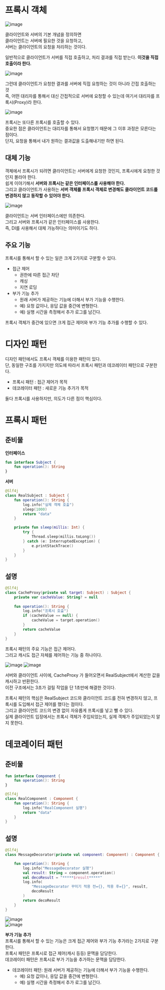 # 프록시 객체   

![image](https://user-images.githubusercontent.com/50267433/147443980-c37d2f90-8b4a-49e7-9464-0683e759a1c1.png)

클라이언트와 서버의 기본 개념을 정의하면      
클라이언트는 서버에 필요한 것을 요청하고,       
서버는 클라이언트의 요청을 처리하는 것이다.    
  
일반적으로 클라이언트가 서버를 직접 호출하고, 처리 결과를 직접 받는다. **이것을 직접 호출이라 한다.**    

![image](https://user-images.githubusercontent.com/50267433/147444139-7e3cfc6b-de8c-4fe0-8896-988aae6bb3b3.png)
       
그런데 클라이언트가 요청한 결과를 서버에 직접 요청하는 것이 아니라 간접 호출하는 것          
즉, 어떤 대리자를 통해서 대신 간접적으로 서버에 요청할 수 있는데 여기서 대리자를 프록시(Proxy)라 한다.         

![image](https://user-images.githubusercontent.com/50267433/147445002-7f21e0b4-75d8-416e-812a-694ed1efb7a3.png)
   
프록시는 또다른 프록시를 호출할 수 있다.          
중요한 점은 클라이언트는 대리자를 통해서 요청했기 때문에 그 이후 과정은 모른다는 점이다.     
단지, 요청을 통해서 내가 원하는 결과값을 도출해내기만 하면 된다.    
  
## 대체 기능  

객체에서 프록시가 되려면 클라이언트는 서버에게 요청한 것인지, 프록시에게 요청한 것인지 몰라야 한다.         
쉽게 이야기해서 **서버와 프록시는 같은 인터페이스를 사용해야 한다.**                
그리고 클라이언트가 사용하는 **서버 객체를 프록시 객체로 변경해도 클라이언트 코드를 변경하지 않고 동작할 수 있어야 한다.**          

![image](https://user-images.githubusercontent.com/50267433/147455352-ac76be82-d2a4-43c8-a3cd-6b62d54e9d69.png)
     
클라이언트는 서버 인터페이스에만 의존한다.           
그리고 서버와 프록시가 같은 인터페이스를 사용한다.       
즉, DI를 사용해서 대체 가능하다는 의미이기도 하다.  

## 주요 기능   
  
프록시를 통해서 할 수 있는 일은 크게 2가지로 구분할 수 있다. 

* 접근 제어
    * 권한에 따른 접근 차단 
    * 캐싱
    * 지연 로딩
* 부가 기능 추가
    * 원래 서버가 제공하는 기능에 더해서 부가 기능을 수행한다. 
    * 예) 요청 값이나, 응답 값을 중간에 변형한다.
    * 예) 실행 시간을 측정해서 추가 로그를 남긴다.
    
프록시 객체가 중간에 있으면 크게 접근 제어와 부가 기능 추가를 수행할 수 있다.     

# 디자인 패턴 

디자인 패턴에서도 프록시 객체를 이용한 패턴이 있다.   
단, 동일한 구조를 가지지만 의도에 따라서 프록시 패턴과 데코레이터 패턴으로 구분한다.   
 
* 프록시 패턴 : 접근 제어가 목적   
* 데코레이터 패턴 : 새로운 기능 추가가 목적  
    
둘다 프록시를 사용하지만, 의도가 다른 점이 핵심이다.      

# 프록시 패턴  
## 준비물 

**인터페이스**
```kt
fun interface Subject {
    fun operation(): String
}
```

**서버**
```kt
@Slf4j
class RealSubject : Subject {
    fun operation(): String {
        log.info("실제 객체 호출")
        sleep(1000)
        return "data"
    }

    private fun sleep(millis: Int) {
        try {
            Thread.sleep(millis.toLong())
        } catch (e: InterruptedException) {
            e.printStackTrace()
        }
    }
}
```  
      
## 설명     
```kt
@Slf4j
class CacheProxy(private val target: Subject) : Subject {
    private var cacheValue: String? = null
    
    fun operation(): String {
        log.info("프록시 호출")
        if (cacheValue == null) {
            cacheValue = target.operation()
        }
        return cacheValue
    }
}
```
프록시 패턴의 주요 기능은 접근 제어다.      
그리고 캐시도 접근 자체를 제어하는 기능 중 하나이다.     

![image](https://user-images.githubusercontent.com/50267433/147457355-3693b295-28b9-4a25-a7ee-cc08c0a8b191.png)
![image](https://user-images.githubusercontent.com/50267433/147457388-2bf81dba-6c47-4b83-b6ee-f8056f4c9518.png)
 
서버와 클라이언트 사이에, CacheProxy 가 들어오면서 RealSubject에서 계산한 값을 캐시하고 반환한다.    
이전 구조에서는 3초가 걸릴 작업을 단 1초만에 해결한 것이다.   
      
프록시 패턴의 핵심은 RealSubject 코드와 클라이언트 코드를 전혀 변경하지 않고, 프록시를 도입해서 접근 제어를 했다는 점이다.       
그리고 클라이언트 코드의 변경 없이 자유롭게 프록시를 넣고 뺄 수 있다.      
실제 클라이언트 입장에서는 프록시 객체가 주입되었는지, 실제 객체가 주입되었는지 알지 못한다.    

# 데코레이터 패턴 
## 준비물

```kt
fun interface Component {
    fun operation(): String
}
```
```kt
@Slf4j
class RealComponent : Component {
    fun operation(): String {
        log.info("RealComponent 실행")
        return "data"
    }
}
```

## 설명  
  
```kt
@Slf4j
class MessageDecorator(private val component: Component) : Component {

    fun operation(): String {
        log.info("MessageDecorator 실행")
        val result: String = component.operation()
        val decoResult = "*****$result*****"
        log.info(
            "MessageDecorator 꾸미기 적용 전={}, 적용 후={}", result,
            decoResult
        )
        return decoResult
    }
}
```

![image](https://user-images.githubusercontent.com/50267433/147459066-d2ff091d-06e1-4f1e-a70e-cbbf6506de62.png)    
![image](https://user-images.githubusercontent.com/50267433/147459092-e03eba4e-2244-4a8e-8689-0c36aff91ac6.png)   
    
**부가 기능 추가**      
프록시를 통해서 할 수 있는 기능은 크게 접근 제어와 부가 기능 추가라는 2가지로 구분한다.    
프록시 패턴은 프록시로 접근 제어(캐시 등등) 문맥을 담당한다.       
데코레이터 패턴은 프록시로 부가 기능을 추가하는 문맥을 담당한다.    
  
* 데코레이터 패턴: 원래 서버가 제공하는 기능에 더해서 부가 기능을 수행한다.   
    * 예) 요청 값이나, 응답 값을 중간에 변형한다.   
    * 예) 실행 시간을 측정해서 추가 로그를 남긴다.  



